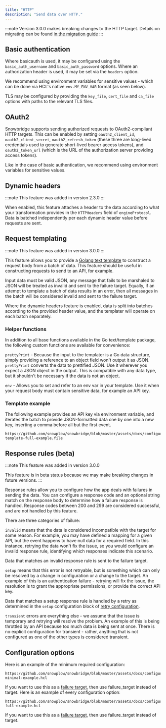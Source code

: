 ```yaml
---
title: "HTTP"
description: "Send data over HTTP."
---
```


:::note
Version 3.0.0 makes breaking changes to the HTTP target. Details on migrating can be found [in the migration guide](/docs/destinations/forwarding-events/snowbridge/3-X-X-upgrade-guide/index.md)
:::

## Basic authentication

Where basicauth is used, it may be configured using the `basic_auth_username` and `basic_auth_password` options. Where an authorization header is used, it may be set via the `headers` option.

We recommend using environment variables for sensitive values - which can be done via HCL's native `env.MY_ENV_VAR` format (as seen below).

TLS may be configured by providing the `key_file`, `cert_file` and `ca_file` options with paths to the relevant TLS files.

## OAuth2

Snowbridge supports sending authorized requests to OAuth2-compliant HTTP targets. This can be enabled by setting `oauth2_client_id`, `oauth2_client_secret`, `oauth2_refresh_token` (these three are long-lived credentials used to generate short-lived bearer access tokens), and `oauth2_token_url` (which is the URL of the authorization server providing access tokens).

Like in the case of basic authentication, we recommend using environment variables for sensitive values.

## Dynamic headers

:::note
This feature was added in version 2.3.0
:::

When enabled, this feature attaches a header to the data according to what your transformation provides in the `HTTPHeaders` field of `engineProtocol`. Data is batched independently per each dynamic header value before requests are sent.

## Request templating

:::note
This feature was added in version 3.0.0
:::

This feature allows you to provide a [Golang text template](https://pkg.go.dev/text/template) to construct a request body from a batch of data. This feature should be useful in constructing requests to send to an API, for example.

Input data must be valid JSON, any message that fails to be marshaled to JSON will be treated as invalid and sent to the failure target. Equally, if an attempt to template a batch of data results in an error, then all messages in the batch will be considered invalid and sent to the failure target.

Where the dynamic headers feature is enabled, data is split into batches according to the provided header value, and the templater will operate on each batch separately.

### Helper functions

In addition to all base functions available in the Go text/template package, the following custom functions are available for convenience:

`prettyPrint` - Because the input to the templater is a Go data structure, simply providing a reference to an object field won't output it as JSON. `prettyPrint` converts the data to prettified JSON. Use it wherever you expect a JSON object in the output. This is compatible with any data type, but it shouldn't be necessary if the data is not an object.

`env` - Allows you to set and refer to an env var in your template. Use it when your request body must contain sensitive data, for example an API key.

### Template example

The following example provides an API key via environment variable, and iterates the batch to provide JSON-formatted data one by one into a new key, inserting a comma before all but the first event.

```hcl reference
https://github.com/snowplow/snowbridge/blob/master/assets/docs/configuration/targets/http-template-full-example.file
```

## Response rules (beta)

:::note
This feature was added in version 3.0.0

This feature is in beta status because we may make breaking changes in future versions.
:::

Response rules allow you to configure how the app deals with failures in sending the data. You can configure a response code and an optional string match on the response body to determine how a failure response is handled. Response codes between 200 and 299 are considered successful, and are not handled by this feature.

There are three categories of failure:

`invalid` means that the data is considered incompatible with the target for some reason. For example, you may have defined a mapping for a given API, but the event happens to have null data for a required field. In this instance, retrying the data won't fix the issue, so you would configure an invalid response rule, identifying which responses indicate this scenario.

Data that matches an invalid response rule is sent to the failure target.

`setup` means that this error is not retryable, but is something which can only be resolved by a change in configuration or a change to the target. An example of this is an authentication failure - retrying will fix the issue, the resolution is to grant the appropriate permissions, or provide the correct API key.

Data that matches a setup response rule is handled by a retry as determined in the `setup` configuration block of [retry configuration](/docs/destinations/forwarding-events/snowbridge/configuration/retries/index.md).

`transient` errors are everything else - we assume that the issue is temporary and retrying will resolve the problem. An example of this is being throttled by an API because too much data is being sent at once. There is no explicit configuration for transient - rather, anything that is not configured as one of the other types is considered transient.

## Configuration options

Here is an example of the minimum required configuration:

```hcl reference
https://github.com/snowplow/snowbridge/blob/master/assets/docs/configuration/targets/http-minimal-example.hcl
```

If you want to use this as a [failure target](/docs/destinations/forwarding-events/snowbridge/concepts/failure-model/index.md#failure-targets), then use failure_target instead of target.
Here is an example of every configuration option:

```hcl reference
https://github.com/snowplow/snowbridge/blob/master/assets/docs/configuration/targets/http-full-example.hcl
```

If you want to use this as a [failure target](/docs/destinations/forwarding-events/snowbridge/concepts/failure-model/index.md#failure-targets), then use failure_target instead of target.
